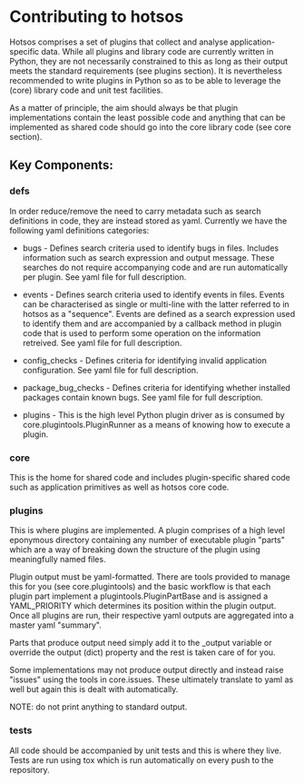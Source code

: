 # Contributing to hotsos

Hotsos comprises a set of plugins that collect and analyse application-specific
data. While all plugins and library code are currently written in Python, they
are not necessarily constrained to this as long as their output meets the
standard requirements (see plugins section). It is nevertheless recommended to
write plugins in Python so as to be able to leverage the (core) library code
and unit test facilities.

As a matter of principle, the aim should always be that plugin implementations
contain the least possible code and anything that can be implemented as
shared code should go into the core library code (see core section).

## Key Components:

### defs

In order reduce/remove the need to carry metadata such as search definitions in
code, they are instead stored as yaml. Currently we have the following yaml
definitions categories:

* bugs - Defines search criteria used to identify bugs in files. Includes
         information such as search expression and output message. These
         searches do not require accompanying code and are run automatically
         per plugin. See yaml file for full description. 

* events - Defines search criteria used to identify events in files. Events
           can be characterised as single or multi-line with the latter
           referred to in hotsos as a "sequence". Events are defined as a
           search expression used to identify them and are accompanied by a
           callback method in plugin code that is used to perform some
           operation on the information retreived.  See yaml file for full
           description.

* config_checks - Defines criteria for identifying invalid application
                  configuration. See yaml file for full description. 
 
* package\_bug\_checks - Defines criteria for identifying whether installed
                         packages contain known bugs. See yaml file for full
                         description.

* plugins - This is the high level Python plugin driver as is consumed by
            core.plugintools.PluginRunner as a means of knowing how to execute
            a plugin.

### core

This is the home for shared code and includes plugin-specific shared code such
as application primitives as well as hotsos core code.

### plugins

This is where plugins are implemented. A plugin comprises of a high level
eponymous directory containing any number of executable plugin "parts" which
are a way of breaking down the structure of the plugin using meaningfully named
files.

Plugin output must be yaml-formatted. There are tools provided to manage this
for you (see core.plugintools) and the basic workflow is that each plugin part
implement a plugintools.PluginPartBase and is assigned a YAML_PRIORITY which
determines its position within the plugin output. Once all plugins are run,
their respective yaml outputs are aggregated into a master yaml "summary".

Parts that produce output need simply add it to the _output variable or
override the output (dict) property and the rest is taken care of for you.

Some implementations may not produce output directly and instead raise "issues"
using the tools in core.issues. These ultimately translate to yaml as well but
again this is dealt with automatically.

NOTE: do not print anything to standard output.

### tests

All code should be accompanied by unit tests and this is where they live. Tests
are run using tox which is run automatically on every push to the repository.
